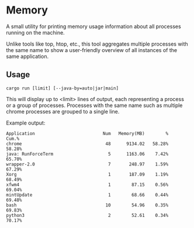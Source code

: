 # Memory

A small utility for printing memory usage information about all processes
running on the machine.

Unlike tools like top, htop, etc., this tool aggregates multiple processes with the
same name to show a user-friendly overview of all instances of the same
application.


## Usage

    cargo run [limit] [--java-by=auto|jar|main]

This will display up to \<limit> lines of output, each representing a process
or a group of processes. Processes with the same name such as multiple
chrome processes are grouped to a single line.

Example output:

    Application                          Num   Memory(MB)        %    Cum.%
    chrome                                48      9134.02   58.28%   58.28%
    java: RunForceTerm                     5      1163.06    7.42%   65.70%
    wrapper-2.0                            7       248.97    1.59%   67.29%
    Xorg                                   1       187.09    1.19%   68.49%
    xfwm4                                  1        87.15    0.56%   69.04%
    mintUpdate                             1        68.66    0.44%   69.48%
    bash                                  10        54.96    0.35%   69.83%
    python3                                2        52.61    0.34%   70.17%
